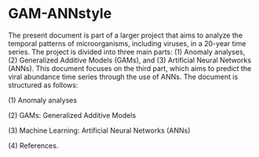 # GAM-ANNstyle
The present document is part of a larger project that aims to analyze the temporal patterns of microorganisms, including viruses, in a 20-year time series. The project is divided into three main parts: (1) Anomaly analyses, (2) Generalized Additive Models (GAMs), and (3) Artificial Neural Networks (ANNs). This document focuses on the third part, which aims to predict the viral abundance time series through the use of ANNs. The document is structured as follows: 

  (1) Anomaly analyses
  
  (2) GAMs: Generalized Additive Models
  
  (3) Machine Learning: Artificial Neural Networks (ANNs)
  
  (4) References.
